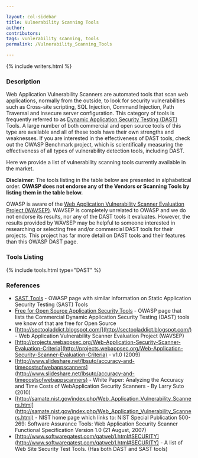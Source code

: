 ```yaml
---

layout: col-sidebar
title: Vulnerability Scanning Tools
author: 
contributors: 
tags: vunlerability scanning, tools
permalink: /Vulnerability_Scanning_Tools

---
```


{% include writers.html %}

### Description

Web Application Vulnerability Scanners are automated tools that scan web applications, normally from the outside, to look for security vulnerabilities such as Cross-site scripting, SQL Injection, Command Injection, Path Traversal and insecure server configuration. This category of tools is frequently referred to as [Dynamic Application Security Testing (DAST)](https://www.techopedia.com/definition/30958/dynamic-application-security-testing-dast) Tools. A large number of both commercial and open source tools of this type are available and all of these tools have their own strengths and weaknesses. If you are interested in the effectiveness of DAST tools, check out the OWASP Benchmark project, which is scientifically measuring the effectiveness of all types of vulnerability detection tools, including DAST.

Here we provide a list of vulnerability scanning tools currently available in the market.

**Disclaimer**: The tools listing in the table below are presented in alphabetical order. **OWASP does not endorse any of the Vendors or Scanning Tools by listing them in the table below.**

OWASP is aware of the [Web Application Vulnerability Scanner Evaluation Project (WAVSEP)](http://sectooladdict.blogspot.com/). WAVSEP is completely unrelated to OWASP and we do not endorse its results, nor any of the DAST tools it evaluates. However, the results provided by WAVSEP may be helpful to someone interested in researching or selecting free and/or commercial DAST tools for their projects. This project has far more detail on DAST tools and their features than this OWASP DAST page.

### Tools Listing

{% include tools.html type="DAST" %}

### References

* [SAST Tools](Source_Code_Analysis_Tools) - OWASP page with similar information on Static Application Security Testing (SAST) Tools
* [Free for Open Source Application Security Tools](Free_for_Open_Source_Application_Security_Tools) - OWASP page that lists the Commercial Dynamic Application Security Testing (DAST) tools we know of that are free for Open Source
* [http://sectooladdict.blogspot.com/](http://sectooladdict.blogspot.com/) - Web Application Vulnerability Scanner Evaluation Project (WAVSEP)
* [http://projects.webappsec.org/Web-Application-Security-Scanner-Evaluation-Criteria](http://projects.webappsec.org/Web-Application-Security-Scanner-Evaluation-Criteria) - v1.0 (2009)
* [http://www.slideshare.net/lbsuto/accuracy-and-timecostsofwebappscanners](http://www.slideshare.net/lbsuto/accuracy-and-timecostsofwebappscanners) - White Paper: Analyzing the Accuracy and Time Costs of WebApplication Security Scanners - By Larry Suto (2010)
* [http://samate.nist.gov/index.php/Web_Application_Vulnerability_Scanners.html](http://samate.nist.gov/index.php/Web_Application_Vulnerability_Scanners.html) - NIST home page which links to: NIST Special Publication 500-269: Software Assurance Tools: Web Application Security Scanner Functional Specification Version 1.0 (21 August, 2007)
* [http://www.softwareqatest.com/qatweb1.html#SECURITY](http://www.softwareqatest.com/qatweb1.html#SECURITY) - A list of Web Site Security Test Tools. (Has both DAST and SAST tools)

